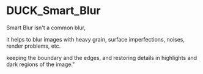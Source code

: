 # DUCK_Smart_Blur

Smart Blur isn't a common blur,

it helps to blur images with heavy grain, surface imperfections, noises, render problems, etc.

keeping the boundary and the edges, and restoring details in highlights and dark regions of the image."
